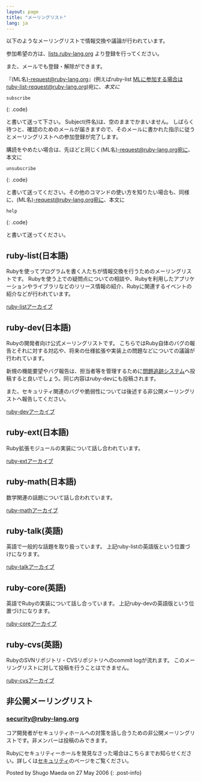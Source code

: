 ```yaml
---
layout: page
title: "メーリングリスト"
lang: ja
---
```


以下のようなメーリングリストで情報交換や議論が行われています。

参加希望の方は、[lists.ruby-lang.org](http://lists.ruby-lang.org)
より登録を行ってください。

また、メールでも登録・解除ができます。

『(ML名)-request@ruby-lang.org』(例えばruby-list
MLに参加する場合はruby-list-request@ruby-lang.org)宛に、*本文に*

    subscribe
{: .code}

と書いて送って下さい。
Subject(件名)は、空のままでかまいません。
しばらく待つと、確認のためのメールが届きますので、そのメールに書かれた指示に従うとメーリングリストへの参加登録が完了します。

購読をやめたい場合は、先ほどと同じく(ML名)-request@ruby-lang.org宛に、本文に

    unsubscribe
{: .code}

と書いて送ってください。その他のコマンドの使い方を知りたい場合も、同様に、(ML名)-request@ruby-lang.org宛に、本文に

    help
{: .code}

と書いて送ってください。

## ruby-list(日本語)

Rubyを使ってプログラムを書く人たちが情報交換を行うためのメーリングリストです。
Rubyを使う上での疑問点についての相談や、Rubyを利用したアプリケーションやライブラリなどのリリース情報の紹介、Rubyに関連するイベントの紹介などが行われています。

[ruby-listアーカイブ][1]

## ruby-dev(日本語)

Rubyの開発者向け公式メーリングリストです。
こちらではRuby自体のバグの報告とそれに対する対応や、将来の仕様拡張や実装上の問題などについての議論が行われています。

新規の機能要望やバグ報告は、担当者等を管理するために[問題追跡システム][2]へ投稿すると良いでしょう。同じ内容はruby-devにも投稿されます。

また、セキュリティ関連のバグや脆弱性については後述する非公開メーリングリストへ報告してください。

[ruby-devアーカイブ][3]

## ruby-ext(日本語)

Ruby拡張モジュールの実装について話し合われています。

[ruby-extアーカイブ][4]

## ruby-math(日本語)

数学関連の話題について話し合われています。

[ruby-mathアーカイブ][5]

## ruby-talk(英語)

英語で一般的な話題を取り扱っています。 上記ruby-listの英語版という位置づけになります。

[ruby-talkアーカイブ][6]

## ruby-core(英語)

英語でRubyの実装について話し合っています。 上記ruby-devの英語版という位置づけになります。

[ruby-coreアーカイブ][7]

## ruby-cvs(英語)

RubyのSVNリポジトリ・CVSリポジトリへのcommit logが流れます。 このメーリングリストに対して投稿を行うことはできません。

[ruby-cvsアーカイブ][8]

## 非公開メーリングリスト

### security@ruby-lang.org

コア開発者がセキュリティホールへの対策を話し合うための非公開メーリングリストです。非メンバーは投稿のみできます。

Rubyにセキュリティーホールを発見なさった場合はこちらまでお知らせください。詳しくは[セキュリティ][9]のページをご覧ください。

Posted by Shugo Maeda on 27 May 2006
{: .post-info}



[1]: http://blade.nagaokaut.ac.jp/ruby/ruby-list/index.shtml
[2]: https://bugs.ruby-lang.org/
[3]: http://blade.nagaokaut.ac.jp/ruby/ruby-dev/index.shtml
[4]: http://blade.nagaokaut.ac.jp/ruby/ruby-ext/index.shtml
[5]: http://blade.nagaokaut.ac.jp/ruby/ruby-math/index.shtml
[6]: http://blade.nagaokaut.ac.jp/ruby/ruby-talk/index.shtml
[7]: http://blade.nagaokaut.ac.jp/ruby/ruby-core/index.shtml
[8]: http://www.atdot.net/~ko1/w3ml/w3ml.cgi/ruby-cvs/
[9]: /ja/security/
